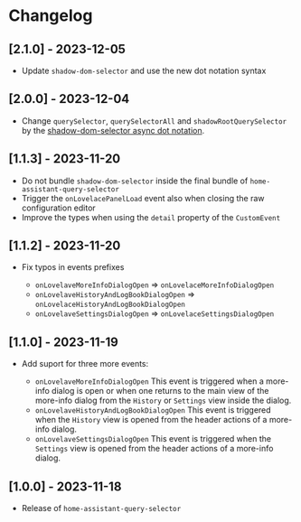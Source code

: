 # Changelog

## [2.1.0] - 2023-12-05

- Update `shadow-dom-selector` and use the new dot notation syntax

## [2.0.0] - 2023-12-04

- Change `querySelector`, `querySelectorAll` and `shadowRootQuerySelector` by the [shadow-dom-selector async dot notation](https://github.com/elchininet/shadow-dom-selector#buildasyncselector).

## [1.1.3] - 2023-11-20

- Do not bundle `shadow-dom-selector` inside the final bundle of `home-assistant-query-selector`
- Trigger the `onLovelacePanelLoad` event also when closing the raw configuration editor
- Improve the types when using the `detail` property of the `CustomEvent`


## [1.1.2] - 2023-11-20

- Fix typos in events prefixes

    * `onLovelaveMoreInfoDialogOpen` => `onLovelaceMoreInfoDialogOpen`
    * `onLovelaveHistoryAndLogBookDialogOpen` => `onLovelaceHistoryAndLogBookDialogOpen`
    * `onLovelaveSettingsDialogOpen` => `onLovelaceSettingsDialogOpen`

## [1.1.0] - 2023-11-19

- Add suport for three more events:

    * `onLovelaveMoreInfoDialogOpen` This event is triggered when a more-info dialog is open or when one returns to the main view of the more-info dialog from the `History` or `Settings` view inside the dialog.
    * `onLovelaveHistoryAndLogBookDialogOpen` This event is triggered when the `History` view is opened from the header actions of a more-info dialog.
    * `onLovelaveSettingsDialogOpen` This event is triggered when the `Settings` view is opened from the header actions of a more-info dialog.

## [1.0.0] - 2023-11-18

- Release of `home-assistant-query-selector`